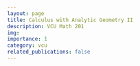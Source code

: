 ```yaml
---
layout: page
title: Calculus with Analytic Geometry II
description: VCU Math 201
img: 
importance: 1
category: vcu
related_publications: false
---
```



